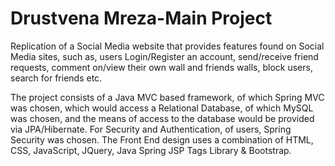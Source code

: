 # Drustvena Mreza-Main Project
Replication of a Social Media website that provides features found on Social Media sites, such as, users Login/Register an account, send/receive friend requests, comment on/view their own wall and friends walls, block users, search for friends etc.  

The project consists of a Java MVC based framework, of which Spring MVC was chosen, which would access a Relational Database, of which MySQL was chosen, and the means of access to the database would be provided via JPA/Hibernate. For Security
and Authentication, of users, Spring Security was chosen.  The Front End design uses a combination of HTML, CSS, JavaScript, JQuery, Java Spring JSP Tags Library & Bootstrap.
